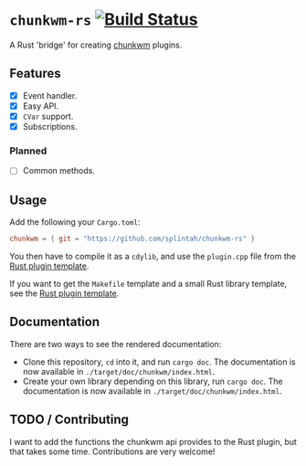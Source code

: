 # `chunkwm-rs` [![Build Status](https://travis-ci.org/splintah/chunkwm-rs.svg?branch=master)][travis]
A Rust 'bridge' for creating [chunkwm] plugins.

## Features
- [x] Event handler.
- [x] Easy API.
- [x] `CVar` support.
- [x] Subscriptions.

### Planned
- [ ] Common methods.

## Usage
Add the following your `Cargo.toml`:
```toml
chunkwm = { git = "https://github.com/splintah/chunkwm-rs" }
```
You then have to compile it as a `cdylib`, and use the `plugin.cpp` file from the [Rust plugin template](https://github.com/splintah/chunkwm-rs-template).

If you want to get the `Makefile` template and a small Rust library template, see the [Rust plugin template](https://github.com/splintah/chunkwm-rs-template).

## Documentation
There are two ways to see the rendered documentation:
- Clone this repository, `cd` into it, and run `cargo doc`. The documentation is now available in `./target/doc/chunkwm/index.html`.
- Create your own library depending on this library, run `cargo doc`. The documentation is now available in `./target/doc/chunkwm/index.html`.

## TODO / Contributing
I want to add the functions the chunkwm api provides to the Rust plugin, but that takes some time.
Contributions are very welcome!

[Rust plugin template]: https://github.com/splintah/chunkwm-rs-template
[chunkwm]: https://github.com/koekeishiya/chunkwm
[travis]: https://travis-ci.org/splintah/chunkwm-rs

